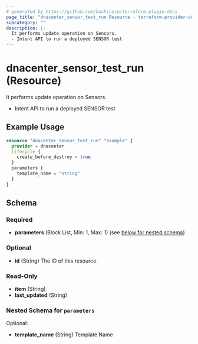 ```yaml
---
# generated by https://github.com/hashicorp/terraform-plugin-docs
page_title: "dnacenter_sensor_test_run Resource - terraform-provider-dnacenter"
subcategory: ""
description: |-
  It performs update operation on Sensors.
  - Intent API to run a deployed SENSOR test
---
```


# dnacenter_sensor_test_run (Resource)

It performs update operation on Sensors.
- Intent API to run a deployed SENSOR test

## Example Usage

```terraform
resource "dnacenter_sensor_test_run" "example" {
  provider = dnacenter
  lifecycle {
    create_before_destroy = true
  }
  parameters {
    template_name = "string"
  }
}
```

<!-- schema generated by tfplugindocs -->
## Schema

### Required

- **parameters** (Block List, Min: 1, Max: 1) (see [below for nested schema](#nestedblock--parameters))

### Optional

- **id** (String) The ID of this resource.

### Read-Only

- **item** (String)
- **last_updated** (String)

<a id="nestedblock--parameters"></a>
### Nested Schema for `parameters`

Optional:

- **template_name** (String) Template Name



